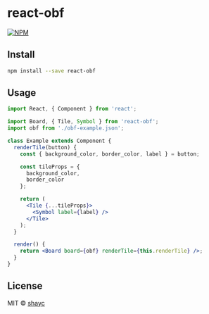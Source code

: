 # react-obf

>

[![NPM](https://img.shields.io/npm/v/react-obf.svg)](https://www.npmjs.com/package/react-obf)

## Install

```bash
npm install --save react-obf
```

## Usage

```jsx
import React, { Component } from 'react';

import Board, { Tile, Symbol } from 'react-obf';
import obf from './obf-example.json';

class Example extends Component {
  renderTile(button) {
    const { background_color, border_color, label } = button;

    const tileProps = {
      background_color,
      border_color
    };

    return (
      <Tile {...tileProps}>
        <Symbol label={label} />
      </Tile>
    );
  }

  render() {
    return <Board board={obf} renderTile={this.renderTile} />;
  }
}
```

## License

MIT © [shayc](https://github.com/shayc)

